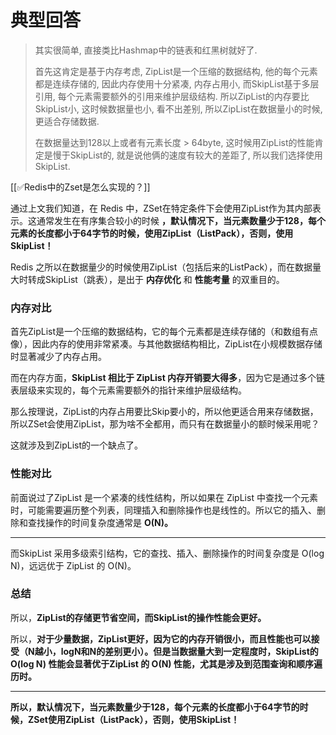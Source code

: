 # 典型回答

> 其实很简单, 直接类比Hashmap中的链表和红黑树就好了.
> 
> 首先这肯定是基于内存考虑, ZipList是一个压缩的数据结构, 他的每个元素都是连续存储的, 因此内存使用十分紧凑, 内存占用小, 而SkipList基于多层引用, 每个元素需要额外的引用来维护层级结构. 所以ZipList的内存要比SkipList小, 这时候数据量也小, 看不出差别, 所以ZipList在数据量小的时候, 更适合存储数据.
> 
> 在数据量达到128以上或者有元素长度 > 64byte, 这时候用ZipList的性能肯定是慢于SkipList的, 就是说他俩的速度有较大的差距了, 所以我们选择使用SkipList.

[[✅Redis中的Zset是怎么实现的？]]



通过上文我们知道，在 Redis 中，ZSet在特定条件下会使用ZipList作为其内部表示。这通常发生在有序集合较小的时候 **，默认情况下，当元素数量少于128，每个元素的长度都小于64字节的时候，使用ZipList（ListPack），否则，使用SkipList！**



Redis 之所以在数据量少的时候使用ZipList（包括后来的ListPack），而在数据量大时转成SkipList（跳表），是出于 **内存优化** 和 **性能考量** 的双重目的。

### 内存对比


首先ZipList是一个压缩的数据结构，它的每个元素都是连续存储的（和数组有点像），因此内存的使用非常紧凑。与其他数据结构相比，ZipList在小规模数据存储时显著减少了内存占用。



而在内存方面，**SkipList 相比于 ZipList 内存开销要大得多**，因为它是通过多个链表层级来实现的，每个元素需要额外的指针来维护层级结构。



那么按理说，ZipList的内存占用要比Skip要小的，所以他更适合用来存储数据，所以ZSet会使用ZipList，那为啥不全都用，而只有在数据量小的额时候采用呢？



这就涉及到ZipList的一个缺点了。



### 性能对比


前面说过了ZipList 是一个紧凑的线性结构，所以如果在 ZipList 中查找一个元素时，可能需要遍历整个列表，同理插入和删除操作也是线性的。所以它的插入、删除和查找操作的时间复杂度通常是 **O(N)。**

****

而SkipList 采用多级索引结构，它的查找、插入、删除操作的时间复杂度是 O(log N)，远远优于 ZipList 的 O(N)。



### 总结


所以，**ZipList的存储更节省空间，而SkipList的操作性能会更好。**



所以，**对于少量数据，ZipList更好，因为它的内存开销很小，而且性能也可以接受（N越小，logN和N的差别更小）。但是当数据量大到一定程度时，SkipList的 O(log N) 性能会显著优于ZipList 的 O(N) 性能，尤其是涉及到范围查询和顺序遍历时。**

****

**所以，默认情况下，当元素数量少于128，每个元素的长度都小于64字节的时候，ZSet使用ZipList（ListPack），否则，使用SkipList！**

